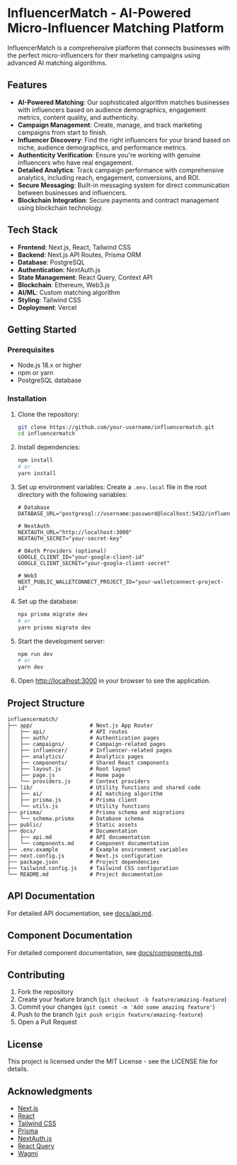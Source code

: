 # InfluencerMatch - AI-Powered Micro-Influencer Matching Platform

InfluencerMatch is a comprehensive platform that connects businesses with the perfect micro-influencers for their marketing campaigns using advanced AI matching algorithms.

## Features

- **AI-Powered Matching**: Our sophisticated algorithm matches businesses with influencers based on audience demographics, engagement metrics, content quality, and authenticity.
- **Campaign Management**: Create, manage, and track marketing campaigns from start to finish.
- **Influencer Discovery**: Find the right influencers for your brand based on niche, audience demographics, and performance metrics.
- **Authenticity Verification**: Ensure you're working with genuine influencers who have real engagement.
- **Detailed Analytics**: Track campaign performance with comprehensive analytics, including reach, engagement, conversions, and ROI.
- **Secure Messaging**: Built-in messaging system for direct communication between businesses and influencers.
- **Blockchain Integration**: Secure payments and contract management using blockchain technology.

## Tech Stack

- **Frontend**: Next.js, React, Tailwind CSS
- **Backend**: Next.js API Routes, Prisma ORM
- **Database**: PostgreSQL
- **Authentication**: NextAuth.js
- **State Management**: React Query, Context API
- **Blockchain**: Ethereum, Web3.js
- **AI/ML**: Custom matching algorithm
- **Styling**: Tailwind CSS
- **Deployment**: Vercel

## Getting Started

### Prerequisites

- Node.js 18.x or higher
- npm or yarn
- PostgreSQL database

### Installation

1. Clone the repository:
   ```bash
   git clone https://github.com/your-username/influencermatch.git
   cd influencermatch
   ```

2. Install dependencies:
   ```bash
   npm install
   # or
   yarn install
   ```

3. Set up environment variables:
   Create a `.env.local` file in the root directory with the following variables:
   ```
   # Database
   DATABASE_URL="postgresql://username:password@localhost:5432/influencermatch"
   
   # NextAuth
   NEXTAUTH_URL="http://localhost:3000"
   NEXTAUTH_SECRET="your-secret-key"
   
   # OAuth Providers (optional)
   GOOGLE_CLIENT_ID="your-google-client-id"
   GOOGLE_CLIENT_SECRET="your-google-client-secret"
   
   # Web3
   NEXT_PUBLIC_WALLETCONNECT_PROJECT_ID="your-walletconnect-project-id"
   ```

4. Set up the database:
   ```bash
   npx prisma migrate dev
   # or
   yarn prisma migrate dev
   ```

5. Start the development server:
   ```bash
   npm run dev
   # or
   yarn dev
   ```

6. Open [http://localhost:3000](http://localhost:3000) in your browser to see the application.

## Project Structure

```
influencermatch/
├── app/                  # Next.js App Router
│   ├── api/              # API routes
│   ├── auth/             # Authentication pages
│   ├── campaigns/        # Campaign-related pages
│   ├── influencer/       # Influencer-related pages
│   ├── analytics/        # Analytics pages
│   ├── components/       # Shared React components
│   ├── layout.js         # Root layout
│   ├── page.js           # Home page
│   └── providers.js      # Context providers
├── lib/                  # Utility functions and shared code
│   ├── ai/               # AI matching algorithm
│   ├── prisma.js         # Prisma client
│   └── utils.js          # Utility functions
├── prisma/               # Prisma schema and migrations
│   └── schema.prisma     # Database schema
├── public/               # Static assets
├── docs/                 # Documentation
│   ├── api.md            # API documentation
│   └── components.md     # Component documentation
├── .env.example          # Example environment variables
├── next.config.js        # Next.js configuration
├── package.json          # Project dependencies
├── tailwind.config.js    # Tailwind CSS configuration
└── README.md             # Project documentation
```

## API Documentation

For detailed API documentation, see [docs/api.md](docs/api.md).

## Component Documentation

For detailed component documentation, see [docs/components.md](docs/components.md).

## Contributing

1. Fork the repository
2. Create your feature branch (`git checkout -b feature/amazing-feature`)
3. Commit your changes (`git commit -m 'Add some amazing feature'`)
4. Push to the branch (`git push origin feature/amazing-feature`)
5. Open a Pull Request

## License

This project is licensed under the MIT License - see the LICENSE file for details.

## Acknowledgments

- [Next.js](https://nextjs.org/)
- [React](https://reactjs.org/)
- [Tailwind CSS](https://tailwindcss.com/)
- [Prisma](https://www.prisma.io/)
- [NextAuth.js](https://next-auth.js.org/)
- [React Query](https://tanstack.com/query/latest)
- [Wagmi](https://wagmi.sh/)

